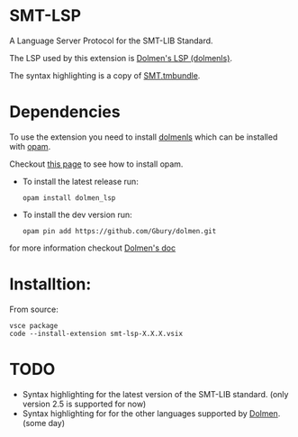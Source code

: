 # SMT-LSP

A Language Server Protocol for the SMT-LIB Standard.

The LSP used by this extension is [Dolmen's LSP (dolmenls)](https://github.com/Gbury/dolmen).

The syntax highlighting is a copy of [SMT.tmbundle](https://github.com/SRI-CSL/SMT.tmbundle).

# Dependencies

To use the extension you need to install [dolmenls](https://github.com/Gbury/dolmen) which can be installed with [opam](https://opam.ocaml.org/).

Checkout [this page](https://opam.ocaml.org/doc/Install.html) to see how to install opam.

- To install the latest release run:

  ```opam install dolmen_lsp```

- To install the dev version run:

  ```opam pin add https://github.com/Gbury/dolmen.git```

for more information checkout [Dolmen's doc](https://github.com/Gbury/dolmen/blob/master/doc/lsp.md)

# Installtion:

From source:
```
vsce package
code --install-extension smt-lsp-X.X.X.vsix
```

# TODO
- Syntax highlighting for the latest version of the SMT-LIB standard. (only version 2.5 is supported for now)
- Syntax highlighting for for the other languages supported by [Dolmen](https://github.com/Gbury/dolmen). (some day)